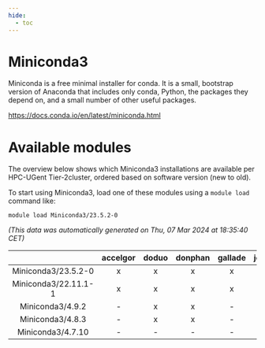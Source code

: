 ```yaml
---
hide:
  - toc
---
```


Miniconda3
==========


Miniconda is a free minimal installer for conda. It is a small, bootstrap version of Anaconda that includes only conda, Python, the packages they depend on, and a small number of other useful packages.

https://docs.conda.io/en/latest/miniconda.html
# Available modules


The overview below shows which Miniconda3 installations are available per HPC-UGent Tier-2cluster, ordered based on software version (new to old).

To start using Miniconda3, load one of these modules using a `module load` command like:

```shell
module load Miniconda3/23.5.2-0
```

*(This data was automatically generated on Thu, 07 Mar 2024 at 18:35:40 CET)*  

| |accelgor|doduo|donphan|gallade|joltik|skitty|
| :---: | :---: | :---: | :---: | :---: | :---: | :---: |
|Miniconda3/23.5.2-0|x|x|x|x|x|x|
|Miniconda3/22.11.1-1|x|x|x|x|x|x|
|Miniconda3/4.9.2|-|x|x|-|x|x|
|Miniconda3/4.8.3|-|x|x|-|x|x|
|Miniconda3/4.7.10|-|-|-|-|-|x|
